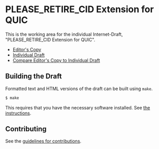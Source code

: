 # PLEASE_RETIRE_CID Extension for QUIC

This is the working area for the individual Internet-Draft, "PLEASE_RETIRE_CID Extension for QUIC".

* [Editor's Copy](https://MikeBishop.github.io/please-retire/#go.draft-bishop-quic-please-retire.html)
* [Individual Draft](https://tools.ietf.org/html/draft-bishop-quic-please-retire)
* [Compare Editor's Copy to Individual Draft](https://MikeBishop.github.io/please-retire/#go.draft-bishop-quic-please-retire.diff)

## Building the Draft

Formatted text and HTML versions of the draft can be built using `make`.

```sh
$ make
```

This requires that you have the necessary software installed.  See
[the instructions](https://github.com/martinthomson/i-d-template/blob/master/doc/SETUP.md).


## Contributing

See the
[guidelines for contributions](https://github.com/MikeBishop/please-retire/blob/master/CONTRIBUTING.md).
